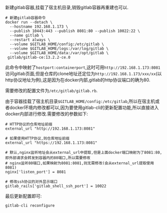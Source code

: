 新建gitlab容器,挂载了宿主机目录,销毁gitlab容器再重建也可以.

```shell
# 新建gitlab容器命令
docker run --detach \
  --hostname 192.168.1.173 \
  --publish 10443:443 --publish 8081:80 --publish 10022:22 \
  --name gitlab \
  --restart always \
  --volume $GITLAB_HOME/config:/etc/gitlab \
  --volume $GITLAB_HOME/logs:/var/log/gitlab \
  --volume $GITLAB_HOME/data:/var/opt/gitlab \
 gitlab/gitlab-ce:13.2.2-ce.0
```

此命令中映射了`hostport:containerport`,这时可用`http://192.168.1.173:8081`访问gitlab页面,但是仓库的clone地址还定位为`http://192.168.1.173/xxx/xx`(以http协议地址为例),这是因为在docker内部,gitlab的http协议端口的确为80.

需要修改的配置文件为`/etc/gitlab/gitlab.rb`.

由于容器挂载了宿主机目录`$GITLAB_HOME/config:/etc/gitlab`,所以在宿主机或者docker环境内修改都可以,因为要使用gitlab-cli的更新配置功能,所以直接进入docker内部进行修改.需要修改的参数如下:

```shell
# HTTP协议的仓库地址前缀
external_url "http://192.168.1.173:8081"

# 如果使用HTTP协议,则仓库地址前缀
external_url "https://192.168.1.173:8081"

# 默认,nginx监听地址会从external_url中提取,但是上面docker端口映射为了8081:80,即外部请求会转发到容器内的80端口,所以需要修改
# nginx监听80端口,如果映射为8081:8081,则无需修改(会从external_url提取使用8081)
nginx['listen_port'] = 8081

# 修改ssh协议的对外显示端口
gitlab_rails['gitlab_shell_ssh_port'] = 10022	
```

最后更新配置即可:

`gitlab-cli reconfigure`



